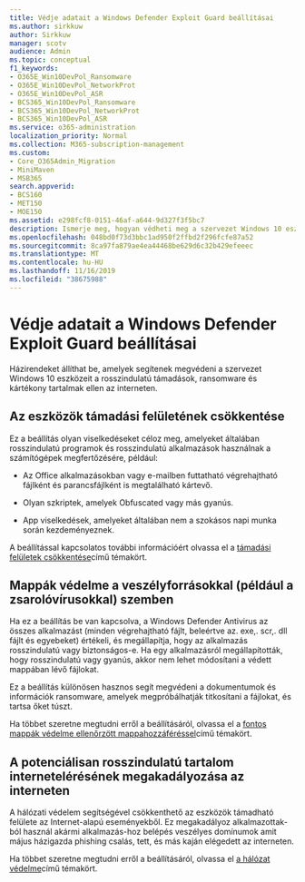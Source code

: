```yaml
---
title: Védje adatait a Windows Defender Exploit Guard beállításai
ms.author: sirkkuw
author: Sirkkuw
manager: scotv
audience: Admin
ms.topic: conceptual
f1_keywords:
- O365E_Win10DevPol_Ransomware
- O365E_Win10DevPol_NetworkProt
- O365E_Win10DevPol_ASR
- BCS365_Win10DevPol_Ransomware
- BCS365_Win10DevPol_NetworkProt
- BCS365_Win10DevPol_ASR
ms.service: o365-administration
localization_priority: Normal
ms.collection: M365-subscription-management
ms.custom:
- Core_O365Admin_Migration
- MiniMaven
- MSB365
search.appverid:
- BCS160
- MET150
- MOE150
ms.assetid: e298fcf8-0151-46af-a644-9d327f3f5bc7
description: Ismerje meg, hogyan védheti meg a szervezet Windows 10 eszközeit a rosszindulatú támadások, ransomware és rosszindulatú tartalmak ellen az interneten.
ms.openlocfilehash: 048bd0f73d3bbc1ad950f2ffbd2f296fcfe87a52
ms.sourcegitcommit: 8ca97fa879ae4ea44468be629d6c32b429efeeec
ms.translationtype: MT
ms.contentlocale: hu-HU
ms.lasthandoff: 11/16/2019
ms.locfileid: "38675988"
---
```

# <a name="protect-your-data-with-windows-defender-exploit-guard-settings"></a>Védje adatait a Windows Defender Exploit Guard beállításai

Házirendeket állíthat be, amelyek segítenek megvédeni a szervezet Windows 10 eszközeit a rosszindulatú támadások, ransomware és kártékony tartalmak ellen az interneten.
  
## <a name="reduce-the-attack-surface-of-devices"></a>Az eszközök támadási felületének csökkentése

Ez a beállítás olyan viselkedéseket céloz meg, amelyeket általában rosszindulatú programok és rosszindulatú alkalmazások használnak a számítógépek megfertőzésére, például:
  
- Az Office alkalmazásokban vagy e-mailben futtatható végrehajtható fájlként és parancsfájlként is megtalálható kártevő.
    
- Olyan szkriptek, amelyek Obfuscated vagy más gyanús.
    
- App viselkedések, amelyeket általában nem a szokásos napi munka során kezdeményeznek.
    
A beállítással kapcsolatos további információért olvassa el a [támadási felületek csökkentése](https://docs.microsoft.com/windows/security/threat-protection/microsoft-defender-atp/exploit-protection)című témakört.
  
## <a name="protect-folders-from-threats-such-as-ransomware"></a>Mappák védelme a veszélyforrásokkal (például a zsarolóvírusokkal) szemben

Ha ez a beállítás be van kapcsolva, a Windows Defender Antivirus az összes alkalmazást (minden végrehajtható fájlt, beleértve az. exe,. scr,. dll fájlt és egyebeket) értékeli, és megállapítja, hogy az alkalmazás rosszindulatú vagy biztonságos-e. Ha egy alkalmazásról megállapították, hogy rosszindulatú vagy gyanús, akkor nem lehet módosítani a védett mappában lévő fájlokat.
  
Ez a beállítás különösen hasznos segít megvédeni a dokumentumok és információk ransomware, amelyek megpróbálhatják titkosítani a fájlokat, és tartsa őket túszt.
  
Ha többet szeretne megtudni erről a beállításáról, olvassa el a [fontos mappák védelme ellenőrzött mappahozzáféréssel](https://docs.microsoft.com/configmgr/protect/deploy-use/create-deploy-exploit-guard-policy#bkmk_CFA)című témakört.
  
## <a name="prevent-network-access-to-potentially-malicious-content-on-the-internet"></a>A potenciálisan rosszindulatú tartalom internetelérésének megakadályozása az interneten

A hálózati védelem segítségével csökkenthető az eszközök támadható felülete az Internet-alapú eseményekből. Ez megakadályoz alkalmazottak-ból használ akármi alkalmazás-hoz belépés veszélyes domínumok amit május házigazda phishing csalás, tett, és más kaján elégedett az interneten.
  
Ha többet szeretne megtudni erről a beállításáról, olvassa el [a hálózat védelme](https://docs.microsoft.com/configmgr/protect/deploy-use/create-deploy-exploit-guard-policy#bkmk_Nwp)című témakört.
  

